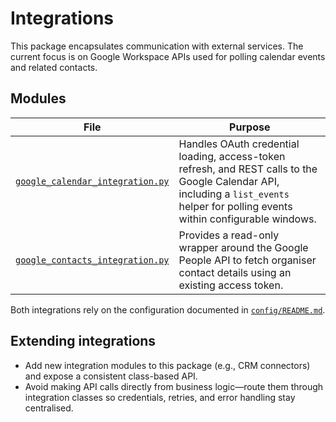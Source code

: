 # Integrations

This package encapsulates communication with external services.  The current focus is on
Google Workspace APIs used for polling calendar events and related contacts.

## Modules

| File | Purpose |
|------|---------|
| [`google_calendar_integration.py`](google_calendar_integration.py) | Handles OAuth credential loading, access-token refresh, and REST calls to the Google Calendar API, including a `list_events` helper for polling events within configurable windows. |
| [`google_contacts_integration.py`](google_contacts_integration.py) | Provides a read-only wrapper around the Google People API to fetch organiser contact details using an existing access token. |

Both integrations rely on the configuration documented in [`config/README.md`](../config/README.md).

## Extending integrations

* Add new integration modules to this package (e.g., CRM connectors) and expose a
  consistent class-based API.
* Avoid making API calls directly from business logic—route them through integration
  classes so credentials, retries, and error handling stay centralised.
